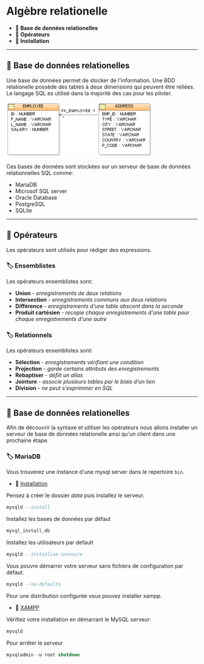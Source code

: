 # Algèbre relationelle

*  🔖 **Base de données relationelles**
*  🔖 **Opérateurs**
*  🔖 **Installation**

___

## 📑 Base de données relationelles

Une base de données permet de stocker de l'information. Une BDD relationelle possède des tables à deux dimensions qui peuvent être reliées. Le langage SQL es utilisé dans la majorité des cas pour les piloter.

![image](./resources/01/tables.png)

Ces bases de données sont stockées sur un serveur de base de données relationnelles SQL comme:
* MariaDB
* Microsof SQL server
* Oracle Database
* PostgreSQL
* SQLite

___

## 📑 Opérateurs

Les opérateurs sont utilisés pour rédiger des expressions.

### 🏷️ **Ensemblistes**

Les opérateurs ensemblistes sont:
* **Union** *- enregistrements de deux relations*
* **Intersection** *- enregistrements communs aux deux relations*
* **Différence** *- enregistrements d'une table abscent dans la seconde*
* **Produit cartésien** *- recopie chaque enregistrements d'une table pour chaque enregistrements d'une autre*

### 🏷️ **Relationnels**

Les opérateurs ensemblistes sont:
* **Sélection** *- enregistrements vérifiant une condition*
* **Projection** *- garde certains attributs des enregistrements*
* **Rebaptiser** *- défiit un alias*
* **Jointure** *- associe plusieurs tables par le biais d’un lien*
* **Division** *- ne peut s'exprimmer en SQL*

___

## 📑 Base de données relationelles

Afin de découvrir la syntaxe et utiliser les opérateurs nous allons installer un serveur de base de données relationelle ainsi qu'un client dans une prochaine étape.

### 🏷️ **MariaDB**

Vous trouverez une instance d'une mysql server dans le repertoire `bin`.

* 🔗 [Installation](https://downloads.mariadb.org/)

Pensez à créer le dossier *data* puis installez le serveur.

```sql
mysqld --install
```
 Installez les bases de données par défaut

 ```sql
mysql_install_db
```

Installez les utilisateurs par default

 ```sql
mysqld --initialize-insecure
```

Vous pouvre démarrer votre serveur sans fichiers de configuration par défaut.

```sql
mysqld --no-defaults
```

Pour une distribution configurée vous pouvez installer xampp.
* 🔗 [XAMPP](https://www.apachefriends.org/fr/index.html)

Vérifiez votre installation en démarrant le MySQL serveur:

```sql
mysqld
```

Pour arréter le serveur

```sql
mysqladmin -u root shutdown
```